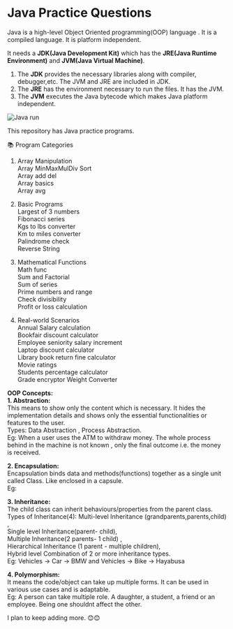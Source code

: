 #   Java Practice Questions

Java is a high-level Object Oriented programming(OOP) language . 
 It is a compiled language. It is platform independent.    

It needs a **JDK(Java Development Kit)** which has the **JRE(Java Runtime Environment)** and **JVM(Java Virtual Machine)**.
1. The **JDK** provides the necessary libraries along with compiler, debugger,etc. The JVM and JRE are included in JDK. 
2. The **JRE** has the environment necessary to run the files. It has the JVM.
3. The **JVM** executes the Java bytecode which makes Java platform independent.

![Java run](https://github.com/user-attachments/assets/876d3de0-1785-446c-b9d2-2823b9117f45)



This repository has Java practice programs.    


📚 Program Categories  
  
1. Array Manipulation  
Array MinMaxMulDiv Sort  
Array add del  
Array basics  
Array avg  
  
2. Basic Programs   
Largest of 3 numbers  
Fibonacci series  
Kgs to lbs converter  
Km to miles converter  
Palindrome check  
Reverse String  
  
3. Mathematical Functions  
Math func  
Sum and Factorial  
Sum of series  
Prime numbers and range  
Check divisibility  
Profit or loss calculation  
  
4. Real-world Scenarios  
Annual Salary calculation  
Bookfair discount calculator  
Employee seniority salary increment  
Laptop discount calculator  
Library book return fine calculator  
Movie ratings  
Students percentage calculator  
Grade encryptor
Weight Converter  


**OOP Concepts:**  
**1. Abstraction:**  
This means to show only the content which is necessary. It hides the implementation details and shows only the essential functionalities or features to the user.  
Types: Data Abstraction , Process Abstraction.  
Eg: When a user uses the ATM to withdraw money. The whole process behind in the machine is not known , only the final outcome i.e. the money is received.  


**2. Encapsulation:**  
Encapsulation binds data and methods(functions) together as a single unit called Class. Like enclosed in a capsule.  
Eg: 


**3. Inheritance:**  
The child class can inherit behaviours/properties from the parent class.  
Types of Inheritance(4):
                        Multi-level Inheritance (grandparents,parents,child) ,  
                        Single level Inheritance(parent- child),   
                        Multiple Inheritance(2 parents- 1 child) ,   
                        Hierarchical Inheritance (1 parent - multiple children),   
                        Hybrid level Combination of 2 or more inheritance types.        
Eg: Vehicles -> Car -> BMW and  Vehicles -> Bike -> Hayabusa  


**4. Polymorphism:**  
It means the code/object can take up multiple forms. It can be used in various use cases and is adaptable.  
Eg: A person can take multiple role. A daughter, a student, a friend or an employee. Being one shouldnt affect the other.   

  
I plan to keep adding more. 😊😊  
